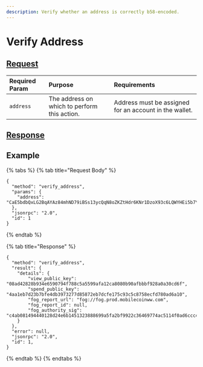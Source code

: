 ```yaml
---
description: Verify whether an address is correctly b58-encoded.
---
```


# Verify Address

## [Request](../../../full-service/src/json_rpc/v2/api/request.rs#L40)

| Required Param | Purpose | Requirements |
| :--- | :--- | :--- |
| `address` | The address on which to perform this action. | Address must be assigned for an account in the wallet. |

## [Response](../../../full-service/src/json_rpc/v2/api/response.rs#L41)

## Example

{% tabs %}
{% tab title="Request Body" %}
```text
{
  "method": "verify_address",
  "params": {
    "address": "CaE5bdbQxLG2BqAYAz84mhND79iBSs13ycQqN8oZKZtHdr6KNr1DzoX93c6LQWYHEi5b7YLiJXcTRzqhDFB563Kr1uxD6iwERFbw7KLWA6"
  },
  "jsonrpc": "2.0",
  "id": 1
}
```
{% endtab %}

{% tab title="Response" %}
```text
{
  "method": "verify_address",
  "result": {
    "details": {
        "view_public_key": "08ad42828b934e6590794f788c5a5599afa12ca8080b90afbbbf928a0a30cd6f",
        "spend_public_key": "4aa1eb7d23b7bfe4db3973277d85872eb7dcfe175c93c5c8758ecfd780ad6a10",
        "fog_report_url": "fog://fog.prod.mobilecoinww.com",
        "fog_report_id": null,
        "fog_authority_sig": "c4ab081494440128d24e6b1451323888699a5fa2bf9922c36469774ac5114f0ad6ccc48b95a5e633cb4827e53569a74159b9941871890aa5bb3c73b341b75d82"
    }
  },
  "error": null,
  "jsonrpc": "2.0",
  "id": 1,
}
```
{% endtab %}
{% endtabs %}

